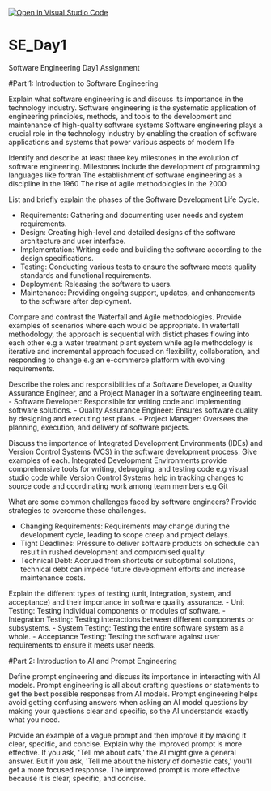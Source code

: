 [![Open in Visual Studio Code](https://classroom.github.com/assets/open-in-vscode-2e0aaae1b6195c2367325f4f02e2d04e9abb55f0b24a779b69b11b9e10269abc.svg)](https://classroom.github.com/online_ide?assignment_repo_id=18390929&assignment_repo_type=AssignmentRepo)
# SE_Day1
Software Engineering Day1 Assignment

#Part 1: Introduction to Software Engineering

Explain what software engineering is and discuss its importance in the technology industry.
       Software engineering is the systematic application of engineering principles, methods, and tools to the development and maintenance of high-quality software systems
       Software engineering plays a crucial role in the technology industry by enabling the creation of software applications and systems that power various aspects of 
       modern life

Identify and describe at least three key milestones in the evolution of software engineering.
       Milestones include the development of programming languages like fortran
       The establishment of software engineering as a discipline in the 1960
       The rise of agile methodologies in the 2000

List and briefly explain the phases of the Software Development Life Cycle.
  - Requirements: Gathering and documenting user needs and system requirements.
  - Design: Creating high-level and detailed designs of the software architecture and user interface.
  - Implementation: Writing code and building the software according to the design specifications.
  - Testing: Conducting various tests to ensure the software meets quality standards and functional requirements.
  - Deployment: Releasing the software to users.
  - Maintenance: Providing ongoing support, updates, and enhancements to the software after deployment.

Compare and contrast the Waterfall and Agile methodologies. Provide examples of scenarios where each would be appropriate.
       In waterfall methodology, the approach is sequential with distict phases flowing into each other e.g a water treatment plant system while agile methodology is 
       iterative and incremental approach focused on flexibility, collaboration, and responding to change e.g an e-commerce platform with evolving requirements.


Describe the roles and responsibilities of a Software Developer, a Quality Assurance Engineer, and a Project Manager in a software engineering team.
      - Software Developer: Responsible for writing code and implementing software solutions.
      - Quality Assurance Engineer: Ensures software quality by designing and executing test plans.
      - Project Manager: Oversees the planning, execution, and delivery of software projects.


Discuss the importance of Integrated Development Environments (IDEs) and Version Control Systems (VCS) in the software development process. Give examples of each.
      Integrated Development Environments provide comprehensive tools for writing, debugging, and testing code e.g visual studio code while Version Control Systems help in 
      tracking changes to source code and coordinating work among team members e.g Git

What are some common challenges faced by software engineers? Provide strategies to overcome these challenges.
  - Changing Requirements: Requirements may change during the development cycle, leading to scope creep and project delays.
  - Tight Deadlines: Pressure to deliver software products on schedule can result in rushed development and compromised quality.
  - Technical Debt: Accrued from shortcuts or suboptimal solutions, technical debt can impede future development efforts and increase maintenance costs.


Explain the different types of testing (unit, integration, system, and acceptance) and their importance in software quality assurance.
     - Unit Testing: Testing individual components or modules of software.
     - Integration Testing: Testing interactions between different components or subsystems.
     - System Testing: Testing the entire software system as a whole.
     - Acceptance Testing: Testing the software against user requirements to ensure it meets user needs.


#Part 2: Introduction to AI and Prompt Engineering


Define prompt engineering and discuss its importance in interacting with AI models.
     Prompt engineering is all about crafting questions or statements to get the best possible responses from AI models. 
     Prompt engineering helps avoid getting confusing answers when asking an AI model questions by making your questions clear and specific, so the AI understands exactly 
     what you need.


Provide an example of a vague prompt and then improve it by making it clear, specific, and concise. Explain why the improved prompt is more effective.
     If you ask, 'Tell me about cats,' the AI might give a general answer. But if you ask, 'Tell me about the history of domestic cats,' you'll get a more focused response.
     The improved prompt is more effective because it is clear, specific, and concise.

